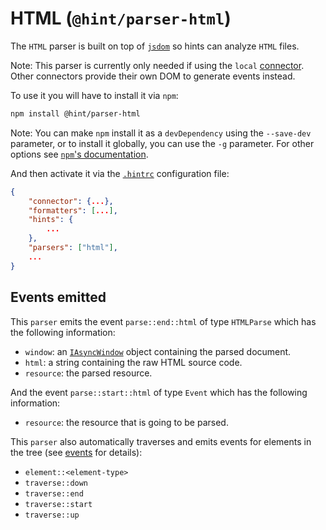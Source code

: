 # HTML (`@hint/parser-html`)

The `HTML` parser is built on top of [`jsdom`][jsdom] so hints can
analyze `HTML` files.

Note: This parser is currently only needed if using the `local`
[connector][connectors]. Other connectors provide their own DOM to
generate events instead.

To use it you will have to install it via `npm`:

```bash
npm install @hint/parser-html
```

Note: You can make `npm` install it as a `devDependency` using the
`--save-dev` parameter, or to install it globally, you can use the
`-g` parameter. For other options see [`npm`'s
documentation](https://docs.npmjs.com/cli/install).

And then activate it via the [`.hintrc`][hintrc] configuration file:

```json
{
    "connector": {...},
    "formatters": [...],
    "hints": {
        ...
    },
    "parsers": ["html"],
    ...
}
```

## Events emitted

This `parser` emits the event `parse::end::html` of type `HTMLParse`
which has the following information:

* `window`: an [`IAsyncWindow`][asynchtml] object containing the
  parsed document.
* `html`: a string containing the raw HTML source code.
* `resource`: the parsed resource.

And the event `parse::start::html` of type `Event` which has the
following information:

* `resource`: the resource that is going to be parsed.

This `parser` also automatically traverses and emits events for
elements in the tree (see [events][events] for details):

* `element::<element-type>`
* `traverse::down`
* `traverse::end`
* `traverse::start`
* `traverse::up`

<!-- Link labels: -->

[asynchtml]: https://webhint.io/docs/contributor-guide/how-to/connector/#iasynchtml
[connectors]: https://webhint.io/docs/user-guide/concepts/connectors/
[events]: https://webhint.io/docs/contributor-guide/getting-started/events/
[hintrc]: https://webhint.io/docs/user-guide/configuring-webhint/summary/
[jsdom]: https://github.com/jsdom/jsdom
